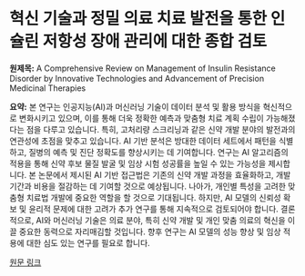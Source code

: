 # 혁신 기술과 정밀 의료 치료 발전을 통한 인슐린 저항성 장애 관리에 대한 종합 검토

**원제목:** A Comprehensive Review on Management of Insulin Resistance Disorder by Innovative Technologies and Advancement of Precision Medicinal Therapies

**요약:** 본 연구는 인공지능(AI)과 머신러닝 기술이 데이터 분석 및 활용 방식을 혁신적으로 변화시키고 있으며, 이를 통해 더욱 정확한 예측과 맞춤형 치료 계획 수립이 가능해졌다는 점을 다루고 있습니다. 특히, 고처리량 스크리닝과 같은 신약 개발 분야의 발전과의 연관성에 초점을 맞추고 있습니다.  AI 기반 분석은 방대한 데이터 세트에서 패턴을 식별하고, 질병의 예측 및 진단 정확도를 향상시키는 데 기여합니다.  연구는 AI 알고리즘의 적용을 통해 신약 후보 물질 발굴 및 임상 시험 성공률을 높일 수 있는 가능성을 제시합니다.  본 논문에서 제시된 AI 기반 접근법은 기존의 신약 개발 과정을 효율화하고, 개발 기간과 비용을 절감하는 데 기여할 것으로 예상됩니다.  나아가, 개인별 특성을 고려한 맞춤형 치료법 개발에 중요한 역할을 할 것으로 기대됩니다.  하지만, AI 모델의 신뢰성 확보 및 윤리적 문제에 대한 고려가 추가 연구를 통해 지속적으로 검토되어야 합니다.  결론적으로, AI와 머신러닝 기술은 의료 분야, 특히 신약 개발 및 개인 맞춤 의료의 혁신을 이끌 중요한 동력으로 자리매김할 것입니다.  향후 연구는 AI 모델의 성능 향상 및 임상 적용에 대한 심도 있는 연구를 필요로 합니다.

[원문 링크](https://www.researchgate.net/profile/Aman-Shrivastava/publication/393746276_A_Comprehensive_Review_on_Management_of_Insulin_Resistance_Disorder_by_Innovative_Technologies_and_Advancement_of_Precision_Medicinal_Therapies/links/687b9ab8ba8eac4f1727a415/A-Comprehensive-Review-on-Management-of-Insulin-Resistance-Disorder-by-Innovative-Technologies-and-Advancement-of-Precision-Medicinal-Therapies.pdf)

